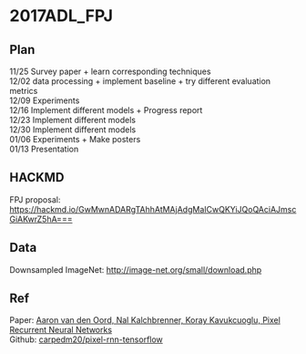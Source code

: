 # 2017ADL_FPJ

## Plan
11/25 Survey paper + learn corresponding techniques  
12/02 data processing + implement baseline + try different evaluation metrics  
12/09 Experiments  
12/16 Implement different models + Progress report  
12/23 Implement different models  
12/30 Implement different models  
01/06 Experiments + Make posters  
01/13 Presentation  

## HACKMD
FPJ proposal: https://hackmd.io/GwMwnADARgTAhhAtMAjAdgMaICwQKYiJQoQAciAJmscGiAKwrZ5hA===  

## Data
Downsampled ImageNet: http://image-net.org/small/download.php  

## Ref
Paper: [Aaron van den Oord, Nal Kalchbrenner, Koray Kavukcuoglu, Pixel Recurrent Neural Networks](https://arxiv.org/pdf/1601.06759.pdf)  
Github: [carpedm20/pixel-rnn-tensorflow](https://github.com/carpedm20/pixel-rnn-tensorflow)  
